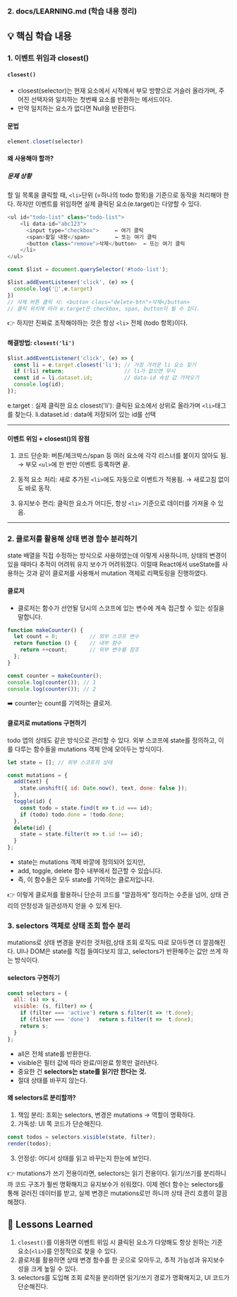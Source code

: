 ### 2. **docs/LEARNING.md** (학습 내용 정리)

## 💡 핵심 학습 내용

### 1. 이벤트 위임과 closest()
#### `closest()`
- closest(selector)는 현재 요소에서 시작해서 부모 방향으로 거슬러 올라가며, 주어진 선택자와 일치하는 첫번째 요소를 반환하는 메서드이다. 
- 만약 일치하는 요소가 없다면 Null을 반환한다.

#### 문법
```js
element.closet(selector)
```

#### 왜 사용해야 할까? 
##### 문제 상황
할 일 목록을 클릭할 때, `<li>`단위 (=하나의 todo 항목)을 기준으로 동작을 처리해야 한다.
하지만 이벤트를 위임하면 실제 클릭된 요소(e.target)는 다양할 수 있다.

```js
<ul id="todo-list" class="todo-list">
	<li data-id="abc123">
	  <input type="checkbox">     ← 여기 클릭
	  <span>할일 내용</span>        ← 또는 여기 클릭  
	  <button class="remove">삭제</button>  ← 또는 여기 클릭
	</li>
</ul>
```

```js
const $list = document.querySelector('#todo-list');

$list.addEventListener('click', (e) => {
  console.log('🐶',e.target)
})
// 삭제 버튼 클릭 시: <button class="delete-btn">삭제</button>
// 클릭 위치에 따라 e.target은 checkbox, span, button이 될 수 있다.
```
👉 하지만 진짜로 조작해야하는 것은 항상 `<li>` 전체 (todo 항목)이다. 

#### 해결방법: `closest('li')`
```js
$list.addEventListener('click', (e) => {
  const li = e.target.closest('li'); // 가장 가까운 li 요소 찾기
  if (!li) return;                   // li가 없으면 무시
  const id = li.dataset.id;          // data-id 속성 값 가져오기
  console.log(id);
});
```
e.target : 실제 클릭한 요소
closest('li'): 클릭된 요소에서 상위로 올라가며 `<li>`태그를 찾는다.
li.dataset.id : data에 저장되어 있는 id를 선택

---

#### 이벤트 위임 + closest()의 장점

1. 코드 단순화: 버튼/체크박스/span 등 여러 요소에 각각 리스너를 붙이지 않아도 됨. 
  → 부모 `<ul>`에 한 번만 이벤트 등록하면 끝.

2. 동적 요소 처리: 새로 추가된 `<li>`에도 자동으로 이벤트가 적용됨.
  → 새로고침 없이도 바로 동작.

3. 유지보수 편리: 클릭한 요소가 어디든, 항상 `<li>` 기준으로 데이터를 가져올 수 있음.

---
### 2. 클로저를 활용해 상태 변경 함수 분리하기
state 배열을 직접 수정하는 방식으로 사용하였는데 이렇게 사용하니까, 상태의 변경이 있을 때마다 추적이 어려워 유지 보수가 어려워졌다. 이럴때 React에서 useState를 사용하는 것과 같이 클로저를 사용해서 mutation 객체로 리팩토링을 진행하였다.

#### 클로저
- 클로저는 함수가 선언될 당시의 스코프에 있는 변수에 계속 접근할 수 있는 성질을 말합니다.
```js
function makeCounter() {
  let count = 0;          // 외부 스코프 변수
  return function () {    // 내부 함수
    return ++count;       // 외부 변수를 참조
  };
}

const counter = makeCounter();
console.log(counter()); // 1
console.log(counter()); // 2
```
➡️ counter는 count를 기억하는 클로저.

#### 클로저로 mutations 구현하기
todo 앱의 상태도 같은 방식으로 관리할 수 있다.
외부 스코프에 state를 정의하고, 이를 다루는 함수들을 mutations 객체 안에 모아두는 방식이다.
```js
let state = []; // 외부 스코프의 상태

const mutations = {
  add(text) {
    state.unshift({ id: Date.now(), text, done: false });
  },
  toggle(id) {
    const todo = state.find(t => t.id === id);
    if (todo) todo.done = !todo.done;
  },
  delete(id) {
    state = state.filter(t => t.id !== id);
  }
};
```
- state는 mutations 객체 바깥에 정의되어 있지만,
- add, toggle, delete 함수 내부에서 접근할 수 있습니다.
- 즉, 이 함수들은 모두 state를 기억하는 클로저입니다.

👉 이렇게 클로저를 활용하니 단순히 코드를 “깔끔하게” 정리하는 수준을 넘어, 상태 관리의 안정성과 일관성까지 얻을 수 있게 된다. 

### 3. selectors 객체로 상태 조회 함수 분리
mutations로 상태 변경을 분리한 것처럼,상태 조회 로직도 따로 모아두면 더 깔끔해진다. 
UI나 DOM은 state를 직접 들여다보지 않고, selectors가 반환해주는 값만 쓰게 하는 방식이다.

#### selectors 구현하기
```js
const selectors = {
  all: (s) => s,
  visible: (s, filter) => {
    if (filter === 'active') return s.filter(t => !t.done);
    if (filter === 'done')   return s.filter(t =>  t.done);
    return s;
  }
};
```
- all은 전체 state를 반환한다.
- visible은 필터 값에 따라 완료/미완료 항목만 걸러낸다.
- 중요한 건 **selectors는 state를 읽기만 한다는 것.**
- 절대 상태를 바꾸지 않는다.

#### 왜 selectors로 분리할까? 

1. 책임 분리: 조회는 selectors, 변경은 mutations → 역할이 명확하다.
2. 가독성: UI 쪽 코드가 단순해진다.
```js
const todos = selectors.visible(state, filter);
render(todos);
```
3. 안정성: 어디서 상태를 읽고 바꾸는지 한눈에 보인다.


👉 mutations가 쓰기 전용이라면, selectors는 읽기 전용이다.
읽기/쓰기를 분리하니까 코드 구조가 훨씬 명확해지고 유지보수가 쉬워졌다.
이제 렌더 함수는 selectors를 통해 걸러진 데이터를 받고,
실제 변경은 mutations로만 하니까 상태 관리 흐름이 깔끔해졌다.

## 📌 Lessons Learned

1. `closest()`를 이용하면 이벤트 위임 시 클릭된 요소가 다양해도 항상 원하는 기준 요소(`<li>`)를 안정적으로 찾을 수 있다.  
2. 클로저를 활용하면 상태 변경 함수를 한 곳으로 모아두고, 추적 가능성과 유지보수성을 크게 높일 수 있다.  
3. selectors를 도입해 조회 로직을 분리하면 읽기/쓰기 경로가 명확해지고, UI 코드가 단순해진다.  